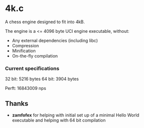 # 4k.c
A chess engine designed to fit into 4kB.

The engine is a <= 4096 byte UCI engine executable, without:
* Any external dependencies (including libc)
* Compression
* Minification
* On-the-fly compilation

### Current specifications
32 bit: 5216 bytes
64 bit: 3904 bytes

Perft: 16843009 nps

## Thanks
* **zamfofex** for helping with initial set up of a minimal Hello World executable and helping with 64 bit compilation
